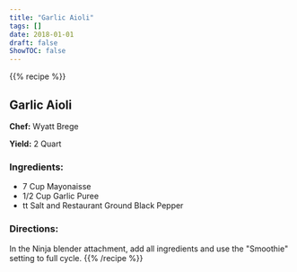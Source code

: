 ```yaml
---
title: "Garlic Aioli"
tags: []
date: 2018-01-01
draft: false
ShowTOC: false
---
```


{{% recipe %}}

## Garlic Aioli

**Chef:** Wyatt Brege

**Yield:** 2 Quart


### Ingredients:

-   7 Cup Mayonaisse
-   1/2 Cup Garlic Puree
-   tt Salt and Restaurant Ground Black Pepper

### Directions: 

In the Ninja blender attachment, add all ingredients and use the
\"Smoothie\" setting to full cycle.
{{% /recipe %}}

